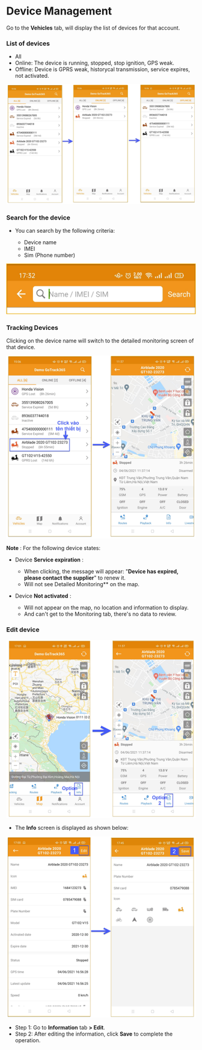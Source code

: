 # Device Management

Go to the **Vehicles** tab, will display the list of devices for that account.

### List of devices
* All
* Online: The device is running, stopped, stop ignition, GPS weak.
* Offline: Device is GPRS weak, historycal transmission, service expires, not activated.

<span style="display:block;text-align:center">![Interface Web](/docs/assets/images/web-english/gotrack365-el/list-device.jpg)


### Search for the device

* You can search by the following criteria:

    * Device name
    * IMEI
    * Sim (Phone number)

<span class="icon-left8">![Interface Web](/docs/assets/images/web-english/gotrack365-el/search-device.jpg)

### Tracking Devices

Clicking on the device name will switch to the detailed monitoring screen of that device. 

<span class="icon-left5">![Interface Web](/docs/assets/images/web-english/gotrack365-el/tracking-device.jpg)

**Note** : For the following device states:

- Device **Service expiration** :
   - When clicking, the message will appear: "**Device has expired, please contact the supplier**" to renew it.
   - Will not see Detailed Monitoring** on the map.

- Device **Not activated** :
   - Will not appear on the map, no location and information to display.
   - And can't get to the Monitoring tab, there's no data to review.


### Edit device

<span class="icon-left5">![Interface Web](/docs/assets/images/web-english/gotrack365-el/info.jpg)

- The **Info** screen is displayed as shown below:

<span class="icon-left5">![Interface Web](/docs/assets/images/web-english/gotrack365-el/edit-device.jpg)

- Step 1: Go to **Information** tab **> Edit**.
- Step 2: After editing the information,
     click **Save** to complete the operation.


